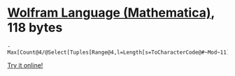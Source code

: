 # [Wolfram Language (Mathematica)], 118 bytes

    -Max[Count@4/@Select[Tuples[Range@4,l=Length[s=ToCharacterCode@#~Mod~11]],FreeQ[Tr/@Rest[I^Subsequences[s+#]],0]&]]+l&

[Try it online!][TIO-kwmz4rzz]

[Wolfram Language (Mathematica)]: https://www.wolfram.com/wolframscript/
[TIO-kwmz4rzz]: https://tio.run/##LYxdC4IwGIX/ylDwRsUEL3UMhCBIKPVuTFj6@gE6a5sSRP71ZdHF4fBwHs7EdQ8T10PNTYsS42f8SdN5EZpEASlghFrTcrmPoGjORQck8sbkDKLTPVVJOac9l7zWINO5AWJv2dxsYciYd5QAV1rKgOSgND1VxXJT8FhA1PuXcu3dOTCHMXd0zEUOQlMb@Ri1dF@QgwKCXlZVYbyucWx5yMIx/tcPq3jF31hv8wE "Wolfram Language (Mathematica) – Try It Online"